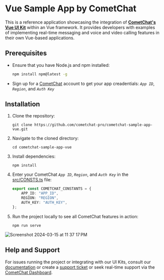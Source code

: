 # Vue Sample App by CometChat

This is a reference application showcasing the integration of [**CometChat's Vue UI Kit**](https://www.cometchat.com/docs/v4/vue-uikit/overview) within an Vue framework. It provides developers with examples of implementing real-time messaging and voice and video calling features in their own Vue-based applications.

## Prerequisites

- Ensure that you have Node.js and npm installed:
  
    ```sh
    npm install npm@latest -g
    ```

- Sign up for a [CometChat](https://app.cometchat.com/) account to get your app creadentials: _`App ID`_, _`Region`_, and _`Auth Key`_


## Installation
1. Clone the repository:
    ```
    git clone https://github.com/cometchat-pro/cometchat-sample-app-vue.git
    ```
2. Navigate to the cloned directory:
    ```
    cd cometchat-sample-app-vue
    ```
3. Install dependencies:
    ```
    npm install
    ```
4. Enter your CometChat _`App ID`_, _`Region`_, and _`Auth Key`_ in the [src/CONSTS.ts](https://github.com/cometchat/cometchat-sample-app-vue/blob/v4/src/consts.ts) file:
    ```typescript
    export const COMETCHAT_CONSTANTS = {
		APP_ID: "APP_ID",
		REGION: "REGION",
		AUTH_KEY: "AUTH_KEY",
	};
    ```
5. Run the project locally to see all CometChat features in action:
    ```
    npm run serve
    ```
![Screenshot 2024-03-15 at 11 37 17 PM](https://github.com/cometchat/cometchat-sample-app-vue/assets/2210730/ac51c426-e7ed-4761-b21a-9f892064aca8)


## Help and Support
For issues running the project or integrating with our UI Kits, consult our [documentation](https://www.cometchat.com/docs/vue-uikit/integration) or create a [support ticket](https://help.cometchat.com/hc/en-us) or seek real-time support via the [CometChat Dashboard](http://app.cometchat.com/).
